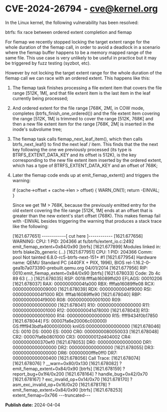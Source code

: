 # CVE-2024-26794 - cve@kernel.org

In the Linux kernel, the following vulnerability has been resolved:

btrfs: fix race between ordered extent completion and fiemap

For fiemap we recently stopped locking the target extent range for the
whole duration of the fiemap call, in order to avoid a deadlock in a
scenario where the fiemap buffer happens to be a memory mapped range of
the same file. This use case is very unlikely to be useful in practice but
it may be triggered by fuzz testing (syzbot, etc).

However by not locking the target extent range for the whole duration of
the fiemap call we can race with an ordered extent. This happens like
this:

1) The fiemap task finishes processing a file extent item that covers
   the file range [512K, 1M[, and that file extent item is the last item
   in the leaf currently being processed;

2) And ordered extent for the file range [768K, 2M[, in COW mode,
   completes (btrfs_finish_one_ordered()) and the file extent item
   covering the range [512K, 1M[ is trimmed to cover the range
   [512K, 768K[ and then a new file extent item for the range [768K, 2M[
   is inserted in the inode's subvolume tree;

3) The fiemap task calls fiemap_next_leaf_item(), which then calls
   btrfs_next_leaf() to find the next leaf / item. This finds that the
   the next key following the one we previously processed (its type is
   BTRFS_EXTENT_DATA_KEY and its offset is 512K), is the key corresponding
   to the new file extent item inserted by the ordered extent, which has
   a type of BTRFS_EXTENT_DATA_KEY and an offset of 768K;

4) Later the fiemap code ends up at emit_fiemap_extent() and triggers
   the warning:

      if (cache->offset + cache->len > offset) {
               WARN_ON(1);
               return -EINVAL;
      }

   Since we get 1M > 768K, because the previously emitted entry for the
   old extent covering the file range [512K, 1M[ ends at an offset that
   is greater than the new extent's start offset (768K). This makes fiemap
   fail with -EINVAL besides triggering the warning that produces a stack
   trace like the following:

     [1621.677651] ------------[ cut here ]------------
     [1621.677656] WARNING: CPU: 1 PID: 204366 at fs/btrfs/extent_io.c:2492 emit_fiemap_extent+0x84/0x90 [btrfs]
     [1621.677899] Modules linked in: btrfs blake2b_generic (...)
     [1621.677951] CPU: 1 PID: 204366 Comm: pool Not tainted 6.8.0-rc5-btrfs-next-151+ #1
     [1621.677954] Hardware name: QEMU Standard PC (i440FX + PIIX, 1996), BIOS rel-1.16.2-0-gea1b7a073390-prebuilt.qemu.org 04/01/2014
     [1621.677956] RIP: 0010:emit_fiemap_extent+0x84/0x90 [btrfs]
     [1621.678033] Code: 2b 4c 89 63 (...)
     [1621.678035] RSP: 0018:ffffab16089ffd20 EFLAGS: 00010206
     [1621.678037] RAX: 00000000004fa000 RBX: ffffab16089ffe08 RCX: 0000000000009000
     [1621.678039] RDX: 00000000004f9000 RSI: 00000000004f1000 RDI: ffffab16089ffe90
     [1621.678040] RBP: 00000000004f9000 R08: 0000000000001000 R09: 0000000000000000
     [1621.678041] R10: 0000000000000000 R11: 0000000000001000 R12: 0000000041d78000
     [1621.678043] R13: 0000000000001000 R14: 0000000000000000 R15: ffff9434f0b17850
     [1621.678044] FS:  00007fa6e20006c0(0000) GS:ffff943bdfa40000(0000) knlGS:0000000000000000
     [1621.678046] CS:  0010 DS: 0000 ES: 0000 CR0: 0000000080050033
     [1621.678048] CR2: 00007fa6b0801000 CR3: 000000012d404002 CR4: 0000000000370ef0
     [1621.678053] DR0: 0000000000000000 DR1: 0000000000000000 DR2: 0000000000000000
     [1621.678055] DR3: 0000000000000000 DR6: 00000000fffe0ff0 DR7: 0000000000000400
     [1621.678056] Call Trace:
     [1621.678074]  <TASK>
     [1621.678076]  ? __warn+0x80/0x130
     [1621.678082]  ? emit_fiemap_extent+0x84/0x90 [btrfs]
     [1621.678159]  ? report_bug+0x1f4/0x200
     [1621.678164]  ? handle_bug+0x42/0x70
     [1621.678167]  ? exc_invalid_op+0x14/0x70
     [1621.678170]  ? asm_exc_invalid_op+0x16/0x20
     [1621.678178]  ? emit_fiemap_extent+0x84/0x90 [btrfs]
     [1621.678253]  extent_fiemap+0x766
---truncated---

**Publish date:** 2024-04-04
